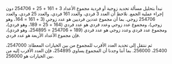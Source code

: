 نبدأ بتحليل مسألة تحديد زوجية أو فردية مجموع الأعداد 3 + 161 + 25 + 254706 دون إجراء عملية الجمع.  نلاحظ أن العدد 3 فردي، والعدد 161 فردي، والعدد 25 فردي، والعدد 254706 زوجي.  بما أن مجموع عددين فرديين هو عدد زوجي (3 + 161 = 164، وهو زوجي)، ومجموع عدد زوجي وعدد فردي هو عدد فردي (164 + 25 = 189، وهو فردي)، ومجموع عدد فردي وعدد زوجي هو عدد فردي (189 + 254706 = 254895، وهو فردي)، فإن مجموع الأعداد الأربعة هو عدد فردي.

ثم ننتقل إلى تحديد العدد الأقرب للمجموع من بين الخيارات المعطاة: 2547000، 25400، 256000.  بما أننا وجدنا أن المجموع يساوي 254895، فإن العدد الأقرب إليه من بين الخيارات هو 256000.
